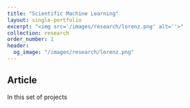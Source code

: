 ```yaml
---
title: "Scientific Machine Learning"
layout: single-portfolio
excerpt: "<img src='/images/research/lorenz.png' alt=''>"
collection: research
order_number: 1
header: 
  og_image: "/images/research/lorenz.png"
---
```



## Article
In this set of projects
